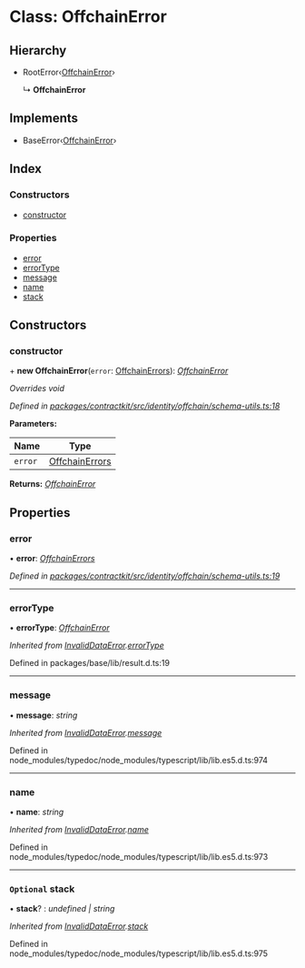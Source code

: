 # Class: OffchainError

## Hierarchy

* RootError‹[OffchainError](../enums/_identity_offchain_schema_utils_.schemaerrortypes.md#offchainerror)›

  ↳ **OffchainError**

## Implements

* BaseError‹[OffchainError](../enums/_identity_offchain_schema_utils_.schemaerrortypes.md#offchainerror)›

## Index

### Constructors

* [constructor](_identity_offchain_schema_utils_.offchainerror.md#constructor)

### Properties

* [error](_identity_offchain_schema_utils_.offchainerror.md#error)
* [errorType](_identity_offchain_schema_utils_.offchainerror.md#errortype)
* [message](_identity_offchain_schema_utils_.offchainerror.md#message)
* [name](_identity_offchain_schema_utils_.offchainerror.md#name)
* [stack](_identity_offchain_schema_utils_.offchainerror.md#optional-stack)

## Constructors

###  constructor

\+ **new OffchainError**(`error`: [OffchainErrors](../modules/_identity_offchain_data_wrapper_.md#offchainerrors)): *[OffchainError](_identity_offchain_schema_utils_.offchainerror.md)*

*Overrides void*

*Defined in [packages/contractkit/src/identity/offchain/schema-utils.ts:18](https://github.com/celo-org/celo-monorepo/blob/master/packages/contractkit/src/identity/offchain/schema-utils.ts#L18)*

**Parameters:**

Name | Type |
------ | ------ |
`error` | [OffchainErrors](../modules/_identity_offchain_data_wrapper_.md#offchainerrors) |

**Returns:** *[OffchainError](_identity_offchain_schema_utils_.offchainerror.md)*

## Properties

###  error

• **error**: *[OffchainErrors](../modules/_identity_offchain_data_wrapper_.md#offchainerrors)*

*Defined in [packages/contractkit/src/identity/offchain/schema-utils.ts:19](https://github.com/celo-org/celo-monorepo/blob/master/packages/contractkit/src/identity/offchain/schema-utils.ts#L19)*

___

###  errorType

• **errorType**: *[OffchainError](../enums/_identity_offchain_schema_utils_.schemaerrortypes.md#offchainerror)*

*Inherited from [InvalidDataError](_identity_offchain_schema_utils_.invaliddataerror.md).[errorType](_identity_offchain_schema_utils_.invaliddataerror.md#errortype)*

Defined in packages/base/lib/result.d.ts:19

___

###  message

• **message**: *string*

*Inherited from [InvalidDataError](_identity_offchain_schema_utils_.invaliddataerror.md).[message](_identity_offchain_schema_utils_.invaliddataerror.md#message)*

Defined in node_modules/typedoc/node_modules/typescript/lib/lib.es5.d.ts:974

___

###  name

• **name**: *string*

*Inherited from [InvalidDataError](_identity_offchain_schema_utils_.invaliddataerror.md).[name](_identity_offchain_schema_utils_.invaliddataerror.md#name)*

Defined in node_modules/typedoc/node_modules/typescript/lib/lib.es5.d.ts:973

___

### `Optional` stack

• **stack**? : *undefined | string*

*Inherited from [InvalidDataError](_identity_offchain_schema_utils_.invaliddataerror.md).[stack](_identity_offchain_schema_utils_.invaliddataerror.md#optional-stack)*

Defined in node_modules/typedoc/node_modules/typescript/lib/lib.es5.d.ts:975
